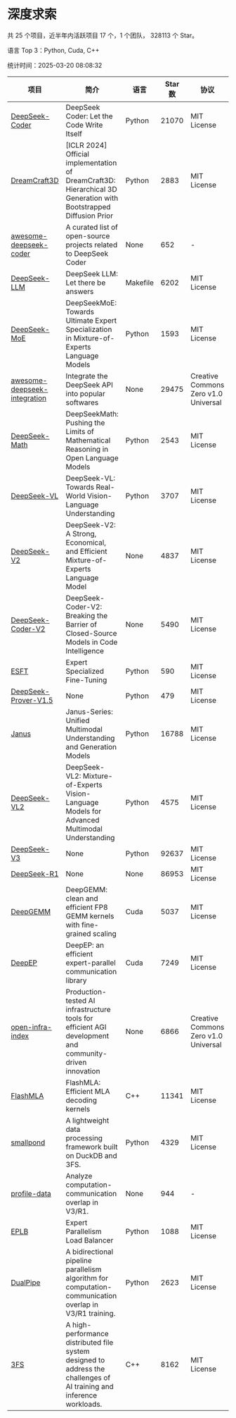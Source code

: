 # 深度求索

共 25 个项目，近半年内活跃项目 17 个，1 个团队， 328113 个 Star。

语言 Top 3：Python, Cuda, C++

统计时间：2025-03-20 08:08:32

| 项目 | 简介 | 语言 | Star 数 | 协议 | 创建时间 | 最后更新时间 | 最后提交时间 |
| --- | --- | --- | --- | --- | --- | --- | --- |
| [DeepSeek-Coder](https://github.com/deepseek-ai/DeepSeek-Coder) | DeepSeek Coder: Let the Code Write Itself | Python | 21070 | MIT License | 2023-10-20 | 2025-03-20 | 2024-05-21 |
| [DreamCraft3D](https://github.com/deepseek-ai/DreamCraft3D) | [ICLR 2024] Official implementation of DreamCraft3D: Hierarchical 3D Generation with Bootstrapped Diffusion Prior | Python | 2883 | MIT License | 2023-10-23 | 2025-03-18 | 2024-08-21 |
| [awesome-deepseek-coder](https://github.com/deepseek-ai/awesome-deepseek-coder) | A curated list of open-source projects related to DeepSeek Coder | None | 652 | - | 2023-11-06 | 2025-03-20 | 2024-04-03 |
| [DeepSeek-LLM](https://github.com/deepseek-ai/DeepSeek-LLM) | DeepSeek LLM: Let there be answers | Makefile | 6202 | MIT License | 2023-11-29 | 2025-03-20 | 2024-02-04 |
| [DeepSeek-MoE](https://github.com/deepseek-ai/DeepSeek-MoE) | DeepSeekMoE: Towards Ultimate Expert Specialization in Mixture-of-Experts Language Models | Python | 1593 | MIT License | 2024-01-02 | 2025-03-19 | 2024-01-16 |
| [awesome-deepseek-integration](https://github.com/deepseek-ai/awesome-deepseek-integration) | Integrate the DeepSeek API into popular softwares | None | 29475 | Creative Commons Zero v1.0 Universal | 2024-01-11 | 2025-03-20 | 2025-03-20 |
| [DeepSeek-Math](https://github.com/deepseek-ai/DeepSeek-Math) | DeepSeekMath: Pushing the Limits of Mathematical Reasoning in Open Language Models | Python | 2543 | MIT License | 2024-02-05 | 2025-03-20 | 2024-04-15 |
| [DeepSeek-VL](https://github.com/deepseek-ai/DeepSeek-VL) | DeepSeek-VL: Towards Real-World Vision-Language Understanding | Python | 3707 | MIT License | 2024-03-07 | 2025-03-20 | 2024-04-24 |
| [DeepSeek-V2](https://github.com/deepseek-ai/DeepSeek-V2) | DeepSeek-V2: A Strong, Economical, and Efficient Mixture-of-Experts Language Model | None | 4837 | MIT License | 2024-04-22 | 2025-03-20 | 2024-09-25 |
| [DeepSeek-Coder-V2](https://github.com/deepseek-ai/DeepSeek-Coder-V2) | DeepSeek-Coder-V2: Breaking the Barrier of Closed-Source Models in Code Intelligence | None | 5490 | MIT License | 2024-06-14 | 2025-03-20 | 2024-09-24 |
| [ESFT](https://github.com/deepseek-ai/ESFT) | Expert Specialized Fine-Tuning | Python | 590 | MIT License | 2024-07-04 | 2025-03-19 | 2024-09-22 |
| [DeepSeek-Prover-V1.5](https://github.com/deepseek-ai/DeepSeek-Prover-V1.5) | None | Python | 479 | MIT License | 2024-08-15 | 2025-03-19 | 2024-08-16 |
| [Janus](https://github.com/deepseek-ai/Janus) | Janus-Series: Unified Multimodal Understanding and Generation Models | Python | 16788 | MIT License | 2024-10-18 | 2025-03-20 | 2025-02-01 |
| [DeepSeek-VL2](https://github.com/deepseek-ai/DeepSeek-VL2) | DeepSeek-VL2: Mixture-of-Experts Vision-Language Models for Advanced Multimodal Understanding | Python | 4575 | MIT License | 2024-12-13 | 2025-03-20 | 2025-02-26 |
| [DeepSeek-V3](https://github.com/deepseek-ai/DeepSeek-V3) | None | Python | 92637 | MIT License | 2024-12-26 | 2025-03-20 | 2025-03-16 |
| [DeepSeek-R1](https://github.com/deepseek-ai/DeepSeek-R1) | None | None | 86953 | MIT License | 2025-01-20 | 2025-03-20 | 2025-02-24 |
| [DeepGEMM](https://github.com/deepseek-ai/DeepGEMM) | DeepGEMM: clean and efficient FP8 GEMM kernels with fine-grained scaling | Cuda | 5037 | MIT License | 2025-02-13 | 2025-03-20 | 2025-03-16 |
| [DeepEP](https://github.com/deepseek-ai/DeepEP) | DeepEP: an efficient expert-parallel communication library | Cuda | 7249 | MIT License | 2025-02-17 | 2025-03-20 | 2025-03-18 |
| [open-infra-index](https://github.com/deepseek-ai/open-infra-index) | Production-tested AI infrastructure tools for efficient AGI development and community-driven innovation | None | 6866 | Creative Commons Zero v1.0 Universal | 2025-02-21 | 2025-03-20 | 2025-03-04 |
| [FlashMLA](https://github.com/deepseek-ai/FlashMLA) | FlashMLA: Efficient MLA decoding kernels | C++ | 11341 | MIT License | 2025-02-21 | 2025-03-20 | 2025-03-01 |
| [smallpond](https://github.com/deepseek-ai/smallpond) | A lightweight data processing framework built on DuckDB and 3FS. | Python | 4329 | MIT License | 2025-02-24 | 2025-03-20 | 2025-03-05 |
| [profile-data](https://github.com/deepseek-ai/profile-data) | Analyze computation-communication overlap in V3/R1. | None | 944 | - | 2025-02-26 | 2025-03-20 | 2025-03-03 |
| [EPLB](https://github.com/deepseek-ai/EPLB) | Expert Parallelism Load Balancer | Python | 1088 | MIT License | 2025-02-26 | 2025-03-20 | 2025-02-27 |
| [DualPipe](https://github.com/deepseek-ai/DualPipe) | A bidirectional pipeline parallelism algorithm for computation-communication overlap in V3/R1 training. | Python | 2623 | MIT License | 2025-02-26 | 2025-03-20 | 2025-03-10 |
| [3FS](https://github.com/deepseek-ai/3FS) |  A high-performance distributed file system designed to address the challenges of AI training and inference workloads.  | C++ | 8162 | MIT License | 2025-02-27 | 2025-03-20 | 2025-03-18 |
